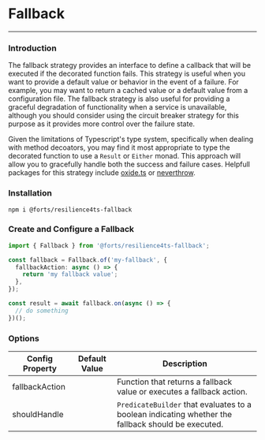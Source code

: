 # Fallback

---

### Introduction

The fallback strategy provides an interface to define a callback that will be executed if the decorated function fails. This strategy is useful when you want to provide a default value or behavior in the event of a failure. For example, you may want to return a cached value or a default value from a configuration file. The fallback strategy is also useful for providing a graceful degradation of functionality when a service is unavailable, although you should consider using the circuit breaker strategy for this purpose as it provides more control over the failure state.

Given the limitations of Typescript's type system, specifically when dealing with method decoators, you may find it most appropriate to type the decorated function to use a `Result` or `Either` monad. This approach will allow you to gracefully handle both the success and failure cases. Helpfull packages for this strategy include [oxide.ts](https://github.com/traverse1984/oxide.ts) or [neverthrow](https://github.com/supermacro/neverthrow).

### Installation

`npm i @forts/resilience4ts-fallback`

### Create and Configure a Fallback

```typescript
import { Fallback } from '@forts/resilience4ts-fallback';

const fallback = Fallback.of('my-fallback', {
  fallbackAction: async () => {
    return 'my fallback value';
  },
});

const result = await fallback.on(async () => {
  // do something
})();
```

### Options

| Config Property | Default Value | Description                                                                                        |
| --------------- | ------------- | -------------------------------------------------------------------------------------------------- |
| fallbackAction  |               | Function that returns a fallback value or executes a fallback action.                              |
| shouldHandle    |               | `PredicateBuilder` that evaluates to a boolean indicating whether the fallback should be executed. |
